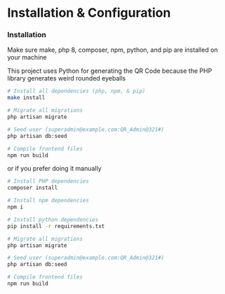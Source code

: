 # Installation & Configuration

### Installation

Make sure make, php 8, composer, npm, python, and pip are installed on your machine

This project uses Python for generating the QR Code because the PHP library generates weird rounded eyeballs

```sh
# Install all dependencies (php, npm, & pip)
make install

# Migrate all migrations
php artisan migrate

# Seed user (superadmin@example.com:QR_Admin@321#)
php artisan db:seed

# Compile frontend files
npm run build
```

or if you prefer doing it manually

```sh
# Install PHP dependencies
composer install

# Install npm dependencies
npm i

# Install python dependencies
pip install -r requirements.txt

# Migrate all migrations
php artisan migrate

# Seed user (superadmin@example.com:QR_Admin@321#)
php artisan db:seed

# Compile frontend files
npm run build
```
